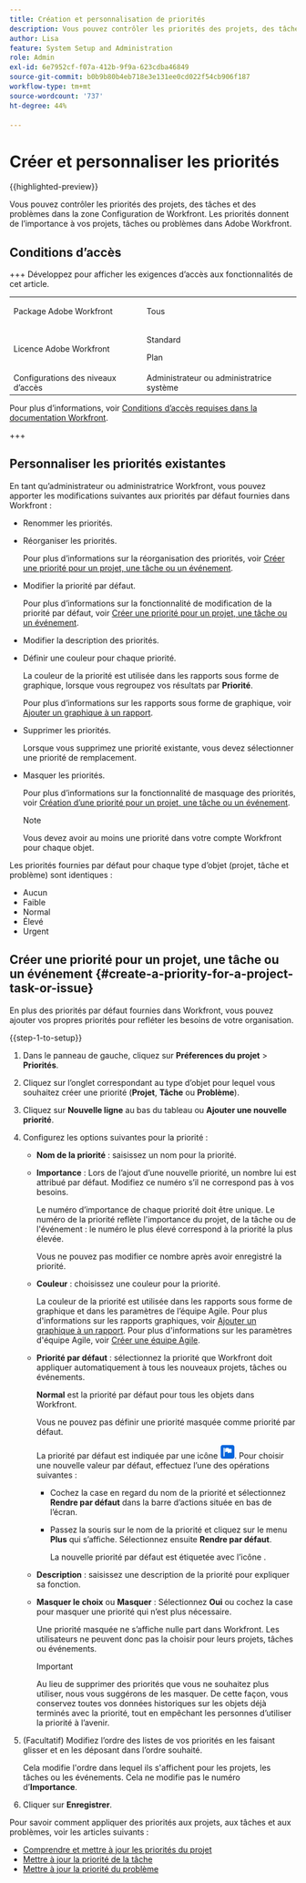 ```yaml
---
title: Création et personnalisation de priorités
description: Vous pouvez contrôler les priorités des projets, des tâches et des problèmes dans la zone Configuration de Workfront. Les priorités donnent de l’importance à vos projets, tâches ou problèmes dans Adobe Workfront.
author: Lisa
feature: System Setup and Administration
role: Admin
exl-id: 6e7952cf-f07a-412b-9f9a-623cdba46849
source-git-commit: b0b9b80b4eb718e3e131ee0cd022f54cb906f187
workflow-type: tm+mt
source-wordcount: '737'
ht-degree: 44%

---
```


# Créer et personnaliser les priorités

{{highlighted-preview}}

<!--<span class="preview">The highlighted information on this page refers to functionality not yet generally available. It is available only in the Preview Sandbox environment, and is being released in a phased rollout to Production.</span>-->

<!--
DON'T DELETE, DRAFT OR HIDE THIS ARTICLE. IT IS LINKED TO THE PRODUCT, THROUGH THE CONTEXT SENSITIVE HELP LINKS.
-->

Vous pouvez contrôler les priorités des projets, des tâches et des problèmes dans la zone Configuration de Workfront. Les priorités donnent de l’importance à vos projets, tâches ou problèmes dans Adobe Workfront.

## Conditions d’accès

+++ Développez pour afficher les exigences d’accès aux fonctionnalités de cet article.

<table style="table-layout:auto"> 
 <col> 
 <col> 
 <tbody> 
  <tr> 
   <td>Package Adobe Workfront</td> 
   <td><p>Tous</p></td> 
  </tr> 
  <tr> 
   <td>Licence Adobe Workfront</td> 
   <td><p>Standard</p>
       <p>Plan</p></td>
  </tr> 
  <tr> 
   <td>Configurations des niveaux d’accès</td> 
   <td>Administrateur ou administratrice système</td> 
  </tr> 
 </tbody> 
</table>

Pour plus d’informations, voir [Conditions d’accès requises dans la documentation Workfront](/help/quicksilver/administration-and-setup/add-users/access-levels-and-object-permissions/access-level-requirements-in-documentation.md).

+++

## Personnaliser les priorités existantes

En tant qu’administrateur ou administratrice Workfront, vous pouvez apporter les modifications suivantes aux priorités par défaut fournies dans Workfront :

* Renommer les priorités.
* Réorganiser les priorités.

  Pour plus d’informations sur la réorganisation des priorités, voir [Créer une priorité pour un projet, une tâche ou un événement](#create-a-priority-for-a-project-task-or-issue).

* Modifier la priorité par défaut.

  Pour plus d’informations sur la fonctionnalité de modification de la priorité par défaut, voir [Créer une priorité pour un projet, une tâche ou un événement](#create-a-priority-for-a-project-task-or-issue).

* Modifier la description des priorités.
* Définir une couleur pour chaque priorité.

  La couleur de la priorité est utilisée dans les rapports sous forme de graphique, lorsque vous regroupez vos résultats par **Priorité**.

  Pour plus d’informations sur les rapports sous forme de graphique, voir [Ajouter un graphique à un rapport](../../../reports-and-dashboards/reports/creating-and-managing-reports/add-chart-report.md).

* Supprimer les priorités.

  Lorsque vous supprimez une priorité existante, vous devez sélectionner une priorité de remplacement.

* Masquer les priorités.

  Pour plus d’informations sur la fonctionnalité de masquage des priorités, voir [Création d’une priorité pour un projet, une tâche ou un événement](#create-a-priority-for-a-project-task-or-issue).

  >[!NOTE]
  >
  >Vous devez avoir au moins une priorité dans votre compte Workfront pour chaque objet.

Les priorités fournies par défaut pour chaque type d’objet (projet, tâche et problème) sont identiques :

* Aucun
* Faible
* Normal
* Élevé
* Urgent

## Créer une priorité pour un projet, une tâche ou un événement {#create-a-priority-for-a-project-task-or-issue}

En plus des priorités par défaut fournies dans Workfront, vous pouvez ajouter vos propres priorités pour refléter les besoins de votre organisation.

{{step-1-to-setup}}

1. Dans le panneau de gauche, cliquez sur **Préferences du projet** > **Priorités**.

1. Cliquez sur l’onglet correspondant au type d’objet pour lequel vous souhaitez créer une priorité (**Projet**, **Tâche** ou **Problème**).
1. Cliquez sur <span class="preview">**Nouvelle ligne** au bas du tableau</span> ou **Ajouter une nouvelle priorité**.
1. Configurez les options suivantes pour la priorité :

   * **Nom de la priorité** : saisissez un nom pour la priorité.
   * **Importance** : Lors de l’ajout d’une nouvelle priorité, un nombre lui est attribué par défaut. Modifiez ce numéro s’il ne correspond pas à vos besoins.

     Le numéro d’importance de chaque priorité doit être unique. Le numéro de la priorité reflète l&#39;importance du projet, de la tâche ou de l&#39;événement : le numéro le plus élevé correspond à la priorité la plus élevée.

     Vous ne pouvez pas modifier ce nombre après avoir enregistré la priorité.

   * **Couleur** : choisissez une couleur pour la priorité.

     La couleur de la priorité est utilisée dans les rapports sous forme de graphique et dans les paramètres de l’équipe Agile. Pour plus d&#39;informations sur les rapports graphiques, voir [Ajouter un graphique à un rapport](/help/quicksilver/reports-and-dashboards/reports/creating-and-managing-reports/add-chart-report.md). Pour plus d&#39;informations sur les paramètres d&#39;équipe Agile, voir [Créer une équipe Agile](/help/quicksilver/agile/get-started-with-agile-in-workfront/create-an-agile-team.md).

   * **Priorité par défaut** : sélectionnez la priorité que Workfront doit appliquer automatiquement à tous les nouveaux projets, tâches ou événements.

     **Normal** est la priorité par défaut pour tous les objets dans Workfront.

     Vous ne pouvez pas définir une priorité masquée comme priorité par défaut.

     <div class="preview">

     La priorité par défaut est indiquée par une icône ![Icône de priorité par défaut](assets/default-icon.png). Pour choisir une nouvelle valeur par défaut, effectuez l’une des opérations suivantes :

      * Cochez la case en regard du nom de la priorité et sélectionnez **Rendre par défaut** dans la barre d’actions située en bas de l’écran.
      * Passez la souris sur le nom de la priorité et cliquez sur le menu **Plus** qui s’affiche. Sélectionnez ensuite **Rendre par défaut**.

        La nouvelle priorité par défaut est étiquetée avec l’icône .

     </div>

   * **Description** : saisissez une description de la priorité pour expliquer sa fonction.
   * <span class="preview">**Masquer le choix**</span> ou **Masquer** : <span class="preview">Sélectionnez **Oui**</span> ou cochez la case pour masquer une priorité qui n’est plus nécessaire.

     Une priorité masquée ne s’affiche nulle part dans Workfront. Les utilisateurs ne peuvent donc pas la choisir pour leurs projets, tâches ou événements.

     >[!IMPORTANT]
     >
     >Au lieu de supprimer des priorités que vous ne souhaitez plus utiliser, nous vous suggérons de les masquer. De cette façon, vous conservez toutes vos données historiques sur les objets déjà terminés avec la priorité, tout en empêchant les personnes d’utiliser la priorité à l’avenir.

1. (Facultatif) Modifiez l’ordre des listes de vos priorités en les faisant glisser et en les déposant dans l’ordre souhaité.

   Cela modifie l&#39;ordre dans lequel ils s&#39;affichent pour les projets, les tâches ou les événements. Cela ne modifie pas le numéro d’**Importance**.

1. Cliquer sur **Enregistrer**.

Pour savoir comment appliquer des priorités aux projets, aux tâches et aux problèmes, voir les articles suivants :

* [Comprendre et mettre à jour les priorités du projet](../../../manage-work/projects/planning-a-project/project-priority.md)
* [Mettre à jour la priorité de la tâche](../../../manage-work/tasks/task-information/task-priority.md)
* [Mettre à jour la priorité du problème](../../../manage-work/issues/issue-information/update-issue-priority.md)

